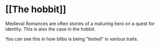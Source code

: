 # [[The hobbit]]
Medieval Romances are often stories of a maturing hero on a quest for identity. This is also the case in the hobbit.

You can see this in how bilbo is being "tested" in various trails.
